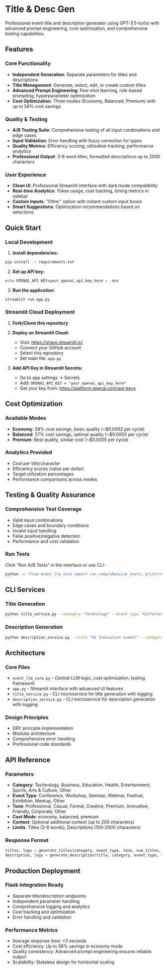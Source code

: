 # Title & Desc Gen

Professional event title and description generator using GPT-3.5-turbo with advanced prompt engineering, cost optimization, and comprehensive testing capabilities.

## Features

### Core Functionality
- **Independent Generation**: Separate parameters for titles and descriptions
- **Title Management**: Generate, select, edit, or create custom titles
- **Advanced Prompt Engineering**: Few-shot learning, role-based prompting, hyperparameter optimization
- **Cost Optimization**: Three modes (Economy, Balanced, Premium) with up to 58% cost savings

### Quality & Testing
- **A/B Testing Suite**: Comprehensive testing of all input combinations and edge cases
- **Input Validation**: Error handling with fuzzy correction for typos
- **Quality Metrics**: Efficiency scoring, utilization tracking, performance analytics
- **Professional Output**: 3-6 word titles, formatted descriptions up to 2000 characters

### User Experience
- **Clean UI**: Professional Streamlit interface with dark mode compatibility
- **Real-time Analytics**: Token usage, cost tracking, timing metrics in sidebar
- **Custom Inputs**: "Other" option with instant custom input boxes
- **Smart Suggestions**: Optimization recommendations based on selections

## Quick Start

### Local Development

1. **Install dependencies:**
```bash
pip install -r requirements.txt
```

2. **Set up API key:**
```bash
echo OPENAI_API_KEY=your_openai_api_key_here > .env
```

3. **Run the application:**
```bash
streamlit run app.py
```

### Streamlit Cloud Deployment

1. **Fork/Clone this repository**
2. **Deploy on Streamlit Cloud:**
   - Visit: https://share.streamlit.io/
   - Connect your GitHub account
   - Select this repository
   - Set main file: `app.py`
   
3. **Add API Key in Streamlit Secrets:**
   - Go to app settings → Secrets
   - Add: `OPENAI_API_KEY = "your_openai_api_key_here"`
   - Get your key from: https://platform.openai.com/api-keys

## Cost Optimization

### Available Modes
- **Economy**: 58% cost savings, basic quality (~$0.0002 per cycle)
- **Balanced**: 37% cost savings, optimal quality (~$0.0003 per cycle)
- **Premium**: Best quality, similar cost (~$0.0005 per cycle)

### Analytics Provided
- Cost per title/character
- Efficiency scores (value per dollar)
- Target utilization percentages  
- Performance comparisons across modes

## Testing & Quality Assurance

### Comprehensive Test Coverage
- Valid input combinations
- Edge cases and boundary conditions
- Invalid input handling
- False positive/negative detection
- Performance and cost validation

### Run Tests
Click "Run A/B Tests" in the interface or use CLI:
```bash
python -c "from event_llm_core import run_comprehensive_tests; print(run_comprehensive_tests())"
```

## CLI Services

### Title Generation
```bash
python title_service.py --category "Technology" --event_type "Conference" --tone "Professional" --num_titles 3 --context "AI focus"
```

### Description Generation
```bash
python description_service.py --title "AI Innovation Summit" --category "Technology" --event_type "Conference" --tone "Professional" --max_chars 1500 --context "networking emphasis"
```

## Architecture

### Core Files
- `event_llm_core.py` - Central LLM logic, cost optimization, testing framework
- `app.py` - Streamlit interface with advanced UI features
- `title_service.py` - CLI microservice for title generation with logging
- `description_service.py` - CLI microservice for description generation with logging

### Design Principles
- DRY principle implementation
- Modular architecture
- Comprehensive error handling
- Professional code standards

## API Reference

### Parameters
- **Category**: Technology, Business, Education, Health, Entertainment, Sports, Arts & Culture, Other
- **Event Type**: Conference, Workshop, Seminar, Webinar, Festival, Exhibition, Meetup, Other
- **Tone**: Professional, Casual, Formal, Creative, Premium, Innovative, Friendly, Corporate, Other
- **Cost Mode**: economy, balanced, premium
- **Context**: Optional additional context (up to 200 characters)
- **Limits**: Titles (3-6 words), Descriptions (100-2000 characters)

### Response Format
```python
titles, logs = generate_titles(category, event_type, tone, num_titles, context, cost_mode)
description, logs = generate_description(title, category, event_type, tone, context, max_chars, cost_mode)
```

## Production Deployment

### Flask Integration Ready
- Separate title/description endpoints
- Independent parameter handling
- Comprehensive logging and analytics
- Cost tracking and optimization
- Error handling and validation

### Performance Metrics
- Average response time: <3 seconds
- Cost efficiency: Up to 58% savings in economy mode
- Quality consistency: Advanced prompt engineering ensures reliable output
- Scalability: Stateless design for horizontal scaling


